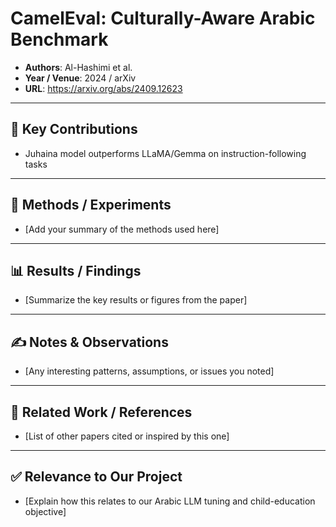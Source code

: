 # CamelEval: Culturally-Aware Arabic Benchmark

- **Authors**: Al-Hashimi et al.
- **Year / Venue**: 2024 / arXiv
- **URL**: https://arxiv.org/abs/2409.12623

---

## 🧠 Key Contributions

- Juhaina model outperforms LLaMA/Gemma on instruction-following tasks

---

## 🧪 Methods / Experiments

- [Add your summary of the methods used here]

---

## 📊 Results / Findings

- [Summarize the key results or figures from the paper]

---

## ✍️ Notes & Observations

- [Any interesting patterns, assumptions, or issues you noted]

---

## 🔗 Related Work / References

- [List of other papers cited or inspired by this one]

---

## ✅ Relevance to Our Project

- [Explain how this relates to our Arabic LLM tuning and child-education objective]
